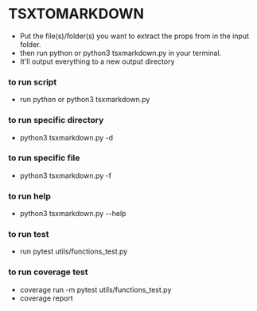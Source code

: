 
TSXTOMARKDOWN
=============

- Put the file(s)/folder(s) you want to extract the props from in the input folder.
- then run python or python3 tsxmarkdown.py in your terminal.
- It'll output everything to a new output directory


### to run script
- run python or python3 tsxmarkdown.py

### to run specific directory
- python3 tsxmarkdown.py  -d <directory path>

### to run specific file
- python3 tsxmarkdown.py  -f <file path>

### to run help
- python3 tsxmarkdown.py --help

### to run test
- run pytest utils/functions_test.py

### to run coverage test
- coverage run -m pytest utils/functions_test.py
- coverage report
